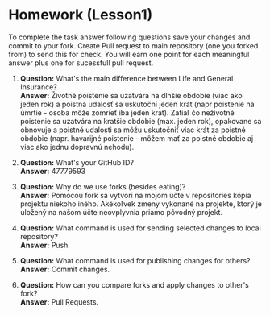 # Homework (Lesson1)
To complete the task answer following questions save your changes and commit to your fork. Create Pull request to main repository (one you forked from) to send this for check. You will earn one point for each meaningful answer plus one for sucessfull pull request.

1. **Question:** What's the main difference between Life and General Insurance?  
   **Answer:** Životné poistenie sa uzatvára na dlhšie obdobie (viac ako jeden rok) a poistná udalosť sa uskutoční jeden krát (napr poistenie na úmrtie - osoba môže zomrieť iba jeden krát). Zatiaľ čo neživotné poistenie sa uzatvára na kratšie obdobie (max. jeden rok), opakovane sa obnovuje a poistné udalosti sa môžu uskutočniť viac krát za poistné obdobie (napr. havarijné poistenie - môžem mať za poistné obdobie aj viac ako jednu dopravnú nehodu). 

2. **Question:** What's your GitHub ID?  
   **Answer:** 47779593

3. **Question:** Why do we use forks (besides eating)?  
   **Answer:** Pomocou fork sa vytvorí na mojom účte v repositories kópia projektu niekoho iného. Akékoľvek zmeny vykonané na projekte, ktorý je uložený na našom účte neovplyvnia priamo pôvodný projekt.

4. **Question:** What command is used for sending selected changes to local repository?  
   **Answer:** Push.

5. **Question:** What command is used for publishing changes for others?  
   **Answer:** Commit changes.

6. **Question:** How can you compare forks and apply changes to other's fork?  
   **Answer:** Pull Requests.
